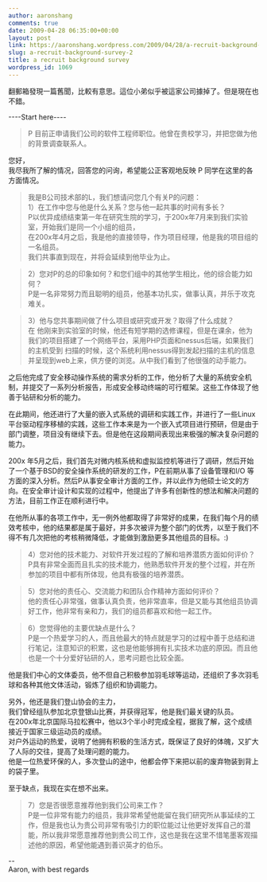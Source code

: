 ```yaml
---
author: aaronshang
comments: true
date: 2009-04-28 06:35:00+00:00
layout: post
link: https://aaronshang.wordpress.com/2009/04/28/a-recruit-background-survey-2/
slug: a-recruit-background-survey-2
title: a recruit background survey
wordpress_id: 1069
---
```


翻郵箱發現一篇舊聞，比較有意思。這位小弟似乎被這家公司據掉了。但是現在也不錯。  
  
  
----Start here----  
  
> P 目前正申请我们公司的软件工程师职位。他曾在贵校学习，并把您做为他的背景调查联系人。  
  
您好，  
我尽我所了解的情况，回答您的问询，希望能公正客观地反映 P 同学在这里的各方面情况。  
  
> 我是B公司技术部的L，我们想请问您几个有关P的问题：  
 > 1）在工作中您与他是什么关系？您与他一起共事的时间有多长？  
P以优异成绩结束第一年在研究生院的学习，于200x年7月来到我们实验室，开始我们是同一个小组的组员，  
在200x年4月之后，我是他的直接领导，作为项目经理，他是我的项目组的一名组员。  
我们共事直到现在，并将会延续到他毕业为止。  
  
> 2）您对P的总的印象如何？和您们组中的其他学生相比，他的综合能力如何？  
P是一名非常努力而且聪明的组员，他基本功扎实，做事认真，并乐于攻克难关。  
   
> 3）他与您共事期间做了什么项目或研究或开发？取得了什么成就？  
在 他刚来到实验室的时候，他还有短学期的选修课程，但是在课余，他为我们的项目搭建了一个网络平台，采用PHP页面和nessus后端，如果我们的主机受到 扫描的时候，这个系统利用nessus得到发起扫描的主机的信息并呈现到web上来，供方便的浏览。从中我们看到了他很强的动手能力。  
  
之后他完成了安全移动操作系统的需求分析的工作，他分析了大量的系统安全机制，并提交了一系列分析报告，形成安全移动终端的可行框架。这些工作体现了他善于钻研和分析的能力。  
  
在此期间，他还进行了大量的嵌入式系统的调研和实践工作，并进行了一些Linux平台驱动程序移植的实践，这些工作本来是为一个嵌入式项目进行预研，但是由于部门调整，项目没有继续下去。但是他在这段期间表现出来极强的解决复杂问题的能力。  
  
200x 年5月之后，我们首先对微内核系统和虚拟监控机等进行了调研，然后开始了一个基于BSD的安全操作系统的研发的工作，P在前期从事了设备管理和I/O 等方面的深入分析。然后P从事安全审计方面的工作，并以此作为他硕士论文的方向。在安全审计设计和实现的过程中，他提出了许多有创新性的想法和解决问题的 方法，目前工作正在顺利进行中。  
  
在他所从事的各项工作中，无一例外他都取得了非常好的成果，在我们每个月的绩效考核中，他的结果都是属于最好，并多次被评为整个部门的优秀，以至于我们不得不有几次把他的考核稍微降低，才能做到激励更多其他组员的目标。:)  
  
> 4）您对他的技术能力、对软件开发过程的了解和培养潜质方面如何评价？  
P具有非常全面而且扎实的技术能力，他熟悉软件开发的整个过程，并在所参加的项目中都有所体现，他具有极强的培养潜质。  
  
> 5）您对他的责任心、交流能力和团队合作精神方面如何评价？  
他的责任心非常强，做事认真负责，他非常直率，但是又能与其他组员协调好工作，他非常有亲和力，我们的组员都喜欢和他一起工作。  
  
> 6）您觉得他的主要优缺点是什么？  
P是一个热爱学习的人，而且他最大的特点就是学习的过程中善于总结和进行笔记，注意知识的积累，这也是他能够拥有扎实技术功底的原因。而且他也是一个十分爱好钻研的人，思考问题也比较全面。  
   
他是我们中心的文体委员，他不但自己积极参加羽毛球等运动，还组织了多次羽毛球和各种其他文体活动，锻炼了组织和协调能力。  
  
另外，他还是我们登山协会的主力，  
我们曾经组队参加北京登银山比赛，并获得冠军，他是我们最关键的队员。  
在200x年北京国际马拉松赛中，他以3个半小时完成全程，据我了解，这个成绩接近于国家三级运动员的成绩。  
对户外运动的热爱，说明了他拥有积极的生活方式，既保证了良好的体魄，又扩大了人际的交往，提高了处理问题的能力。  
 他是一位热爱环保的人，多次登山的途中，他都会停下来把以前的废弃物装到背上的袋子里。  
  
至于缺点，我现在实在想不出来。  
  
> 7）您是否很愿意推荐他到我们公司来工作？  
P是一位非常有能力的组员，我非常希望他能留在我们研究所从事延续的工作，但是我也认为贵公司非常有吸引力的职位能过让他更好发挥自己的潜能，所以我非常愿意推荐他到贵公司工作，这也是我在这里不惜笔墨客观描述他的原因，希望他能遇到善识英才的伯乐。  
   
--   
Aaron, with best regards
